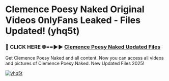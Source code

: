 # Clemence Poesy Naked Original Videos 0nlyFans Leaked - Files Updated! (yhq5t)

<h3>🔴 CLICK HERE 🌐==►► <a href="https://tinyurl.com/yckcrads" rel="nofollow">Clemence Poesy Naked Updated Files</a></h3>

Get Clemence Poesy Naked and all content. Now you can access all videos and pictures of Clemence Poesy Naked. New Updated Files 2025!

[![yhq5t](https://i.imgur.com/hpKpOFt.gif)](https://tinyurl.com/yckcrads)

